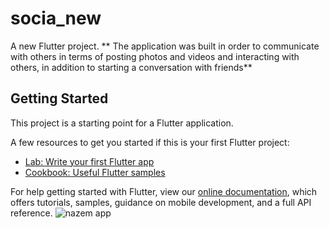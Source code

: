 # socia_new

A new Flutter project.
**
The application was built in order to communicate with others in terms of posting photos and videos and interacting with others, in addition to starting a conversation with friends**

## Getting Started

This project is a starting point for a Flutter application.

A few resources to get you started if this is your first Flutter project:

- [Lab: Write your first Flutter app](https://flutter.dev/docs/get-started/codelab)
- [Cookbook: Useful Flutter samples](https://flutter.dev/docs/cookbook)

For help getting started with Flutter, view our
[online documentation](https://flutter.dev/docs), which offers tutorials,
samples, guidance on mobile development, and a full API reference.
![nazem app](https://user-images.githubusercontent.com/90716419/194769488-1c96bcf6-34fa-4909-943e-6cbfe6d1cae9.png)
